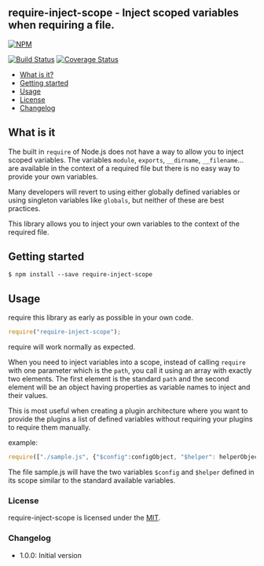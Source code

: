 ## require-inject-scope - Inject scoped variables when requiring a file.

[![NPM](https://nodei.co/npm/require-inject-scope.png?mini=true)](https://nodei.co/npm/require-inject-scope/)

[![Build Status](https://travis-ci.org/ralphv/require-inject-scope.svg?branch=master)](https://travis-ci.org/ralphv/require-inject-scope)
[![Coverage Status](https://coveralls.io/repos/github/ralphv/require-inject-scope/badge.svg?branch=master)](https://coveralls.io/github/ralphv/require-inject-scope?branch=master)
        
* [What is it?](#what-is-it)
* [Getting started](#getting-started)
* [Usage](#usage)
* [License](#License)
* [Changelog](#Changelog)

## What is it

The built in `require` of Node.js does not have a way to allow you to inject scoped variables. 
The variables `module`, `exports`, `__dirname`, `__filename`... are available in the context of a required file but there is no easy way to provide your own variables. 

Many developers will revert to using either globally defined variables or using singleton variables like `globals`, but neither of these are best practices.

This library allows you to inject your own variables to the context of the required file.

## Getting started

    $ npm install --save require-inject-scope

## Usage

require this library as early as possible in your own code.

```javascript
require("require-inject-scope");
```

require will work normally as expected.

When you need to inject variables into a scope, instead of calling `require` with one parameter which 
is the `path`, you call it using an array with exactly two elements. 
The first element is the standard `path` and the second element will be an object having properties as variable names to inject and their values.

This is most useful when creating a plugin architecture where you want to provide the plugins a list of defined variables without requiring your plugins to require them manually.

example:

```javascript
require(["./sample.js", {"$config":configObject, "$helper": helperObject}]);
```

The file sample.js will have the two variables `$config` and `$helper` defined in its scope similar to the standard available variables.

### License

require-inject-scope is licensed under the [MIT](https://github.com/ralphv/require-inject-scope/raw/master/LICENSE).

### Changelog

* 1.0.0: Initial version
